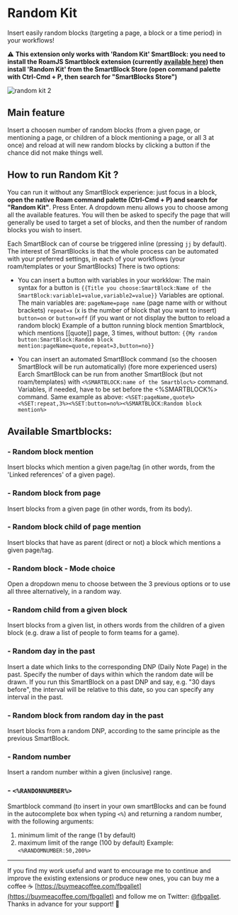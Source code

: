 # Random Kit

Insert easily random blocks (targeting a page, a block or a time period) in your workflows!

⚠️ __This extension only works with **'Random Kit' SmartBlock**: you need to install the RoamJS Smartblock extension (currently [available here](https://roamjs.com/extensions/smartblocks)) then install 'Random Kit' from the SmartBlock Store (open command palette with Ctrl-Cmd + P, then search for "SmartBlocks Store")__

![random kit 2](https://user-images.githubusercontent.com/74436347/180090604-1cd3a25c-bc6d-408b-bf8c-0892a2afa9d7.gif)

## Main feature
Insert a choosen number of random blocks (from a given page, or mentioning a page, or children of a block mentioning a page, or all 3 at once) and reload at will new random blocks by clicking a button if the chance did not make things well.


## How to run Random Kit ?
You can run it without any SmartBlock experience: just focus in a block, **open the native Roam command palette (Ctrl-Cmd + P) and search for "Random Kit"**. Press Enter. A dropdown menu allows you to choose among all the available features. You will then be asked to specify the page that will generally be used to target a set of blocks, and then the number of random blocks you wish to insert.

Each SmartBlock can of course be triggered inline (pressing `jj` by default). 
The interest of SmartBlocks is that the whole process can be automated with your preferred settings, in each of your workflows (your roam/templates or your SmartBlocks)
There is two options:
- You can insert a button with variables in your workklow:
The main syntax for a button is `{{Title you choose:SmartBlock:Name of the SmartBlock:variable1=value,variable2=value}}`
Variables are optional. The main variables are: 
    `pageName=page name` (page name with or without brackets)
    `repeat=x` (x is the number of block that you want to insert)
    `button=on` or `button=off` (if you want or not display the button to reload a random block)
Example of a button running block mention Smartblock, which mentions [[quote]] page, 3 times, without button:
`{{My random button:SmartBlock:Random block mention:pageName=quote,repeat=3,button=no}}`

- You can insert an automated SmartBlock command (so the choosen SmartBlock will be run automatically) (fore more experienced users)
Earch SmartBlock can be run from another SmartBlock (but not roam/templates) with `<%SMARTBLOCK:name of the Smartbloc%>` command. Variables, if needed, have to be set before the <%SMARTBLOCK%> command.
Same example as above: 
`<%SET:pageName,quote%><%SET:repeat,3%><%SET:button=no%><%SMARTBLOCK:Random block mention%>`

## Available Smartblocks:

### - Random block mention
Insert blocks which mention a given page/tag (in other words, from the 'Linked references' of a given page).
    
### - Random block from page
Insert blocks from a given page (in other words, from its body).
    
### - Random block child of page mention
Insert blocks that have as parent (direct or not) a block which mentions a given page/tag.

### - Random block - Mode choice
Open a dropdown menu to choose between the 3 previous options or to use all three alternatively, in a random way.
    
### - Random child from a given block
Insert blocks from a given list, in others words from the children of a given block (e.g. draw a list of people to form teams for a game).
    
### - Random day in the past
Insert a date which links to the corresponding DNP (Daily Note Page) in the past.
Specify the number of days within which the random date will be drawn. If you run this SmartBlock on a past DNP and say, e.g. "30 days before", the interval will be relative to this date, so you can specify any interval in the past.
    
### - Random block from random day in the past
Insert blocks from a random DNP, according to the same principle as the previous SmartBlock.

### - Random number
Insert a random number within a given (inclusive) range.

### - `<%RANDONNUMBER%>`
Smartblock command (to insert in your own smartBlocks and can be found in the autocomplete box when typing `<%`) and returning a random number, with the following arguments:
1. minimum limit of the range (1 by default)
2. maximum limit of the range (100 by default)
Example: `<%RANDOMNUMBER:50,200%>`
   
---
If you find my work useful and want to encourage me to continue and improve the existing extensions or produce new ones, you can buy me a coffee ☕ [https://buymeacoffee.com/fbgallet](https://buymeacoffee.com/fbgallet) and follow me on Twitter: [@fbgallet](https://twitter.com/fbgallet).
Thanks in advance for your support! 🙏
